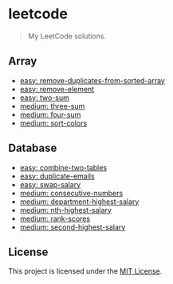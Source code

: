 # leetcode

> My LeetCode solutions.

## Array
* [easy: remove-duplicates-from-sorted-array](./problems/array/easy.remove-duplicates-from-sorted-array)
* [easy: remove-element](./problems/array/easy.remove-element)
* [easy: two-sum](./problems/array/easy.two-sum)
* [medium: three-sum](./problems/array/medium.three-sum)
* [medium: four-sum](./problems/array/medium.four-sum)
* [medium: sort-colors](./problems/array/medium.sort-colors)

## Database
* [easy: combine-two-tables](./problems/database/easy.combine-two-tables)
* [easy: duplicate-emails](./problems/database/easy.duplicate-emails)
* [easy: swap-salary](./problems/database/easy.swap-salary)
* [medium: consecutive-numbers](./problems/database/medium.consecutive-numbers)
* [medium: department-highest-salary](./problems/database/medium.department-highest-salary)
* [medium: nth-highest-salary](./problems/database/medium.nth-highest-salary)
* [medium: rank-scores](./problems/database/medium.rank-scores)
* [medium: second-highest-salary](./problems/database/medium.second-highest-salary)

## License

This project is licensed under the [MIT License](https://github.com/pvarentsov/leetcode/blob/main/LICENSE).
